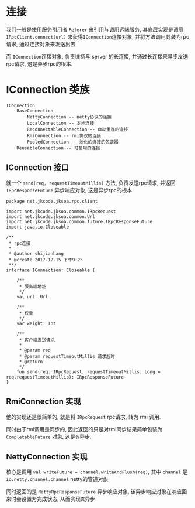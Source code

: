 # 连接

我们一般是使用服务引用者 `Referer` 来引用与调用远端服务, 其底层实现是调用 `IRpcClient.connect(url)` 来获得`IConnection`连接对象, 并将方法调用封装为rpc请求, 通过连接对象来发送出去

而 `IConnection`连接对象, 负责维持与 server 的长连接, 并通过长连接来异步发送rpc请求, 这是异步rpc的根本.

# IConnection 类族

```
IConnection
	BaseConnection
		NettyConnection -- netty协议的连接
		LocalConnection -- 本地连接
		ReconnectableConnection -- 自动重连的连接
		RmiConnection -- rmi协议的连接
        PooledConnection -- 池化的连接的包装器
	ReusableConnection -- 可复用的连接
```

## IConnection 接口

就一个 `send(req, requestTimeoutMillis)` 方法, 负责发送rpc请求, 并返回 `IRpcResponseFuture` 异步响应对象, 这是异步rpc的根本

```
package net.jkcode.jksoa.rpc.client

import net.jkcode.jksoa.common.IRpcRequest
import net.jkcode.jksoa.common.Url
import net.jkcode.jksoa.common.future.IRpcResponseFuture
import java.io.Closeable

/**
 * rpc连接
 *
 * @author shijianhang
 * @create 2017-12-15 下午9:25
 **/
interface IConnection: Closeable {

    /**
     * 服务端地址
     */
    val url: Url

    /**
     * 权重
     */
    var weight: Int

    /**
     * 客户端发送请求
     *
     * @param req
     * @param requestTimeoutMillis 请求超时
     * @return
     */
    fun send(req: IRpcRequest, requestTimeoutMillis: Long = req.requestTimeoutMillis): IRpcResponseFuture
}
```

## RmiConnection 实现

他的实现还是很简单的, 就是将 `IRpcRequest` rpc请求, 转为 rmi 调用.

同时由于rmi调用是同步的, 因此返回的只是对rmi同步结果简单包装为 `CompletableFuture` 对象, 这是`假`异步.

## NettyConnection 实现

核心是调用 `val writeFuture = channel.writeAndFlush(req)`, 其中 `channel` 是 `io.netty.channel.Channel` netty的管道对象

同时返回的是 `NettyRpcResponseFuture` 异步响应对象, 该异步响应对象在响应回来时会设置为完成状态, 从而实现`真`异步